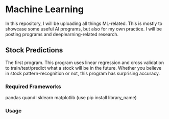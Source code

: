 # Machine Learning
In this repository, I will be uploading all things ML-related. This is mostly to showcase some useful AI programs, but also for my own practice. I will be posting programs and deeplearning-related research.  
  
  
## Stock Predictions
The first program. This program uses linear regression and cross validation to train/test/predict what a stock will be in the future. Whether you believe in stock pattern-recognition or not, this program has surprising accuracy.  
### Required Frameworks
pandas
quandl
sklearn
matplotlib
(use pip install library_name)
### Usage

